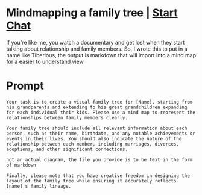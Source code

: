 

# Mindmapping a family tree | [Start Chat](https://gptcall.net/chat.html?data=%7B%22contact%22%3A%7B%22id%22%3A%222d78594f-821e-4562-880a-85775ca87f3e%22%2C%22flow%22%3Atrue%7D%7D)
If you're like me, you watch a documentary and get lost when they start talking about relationship and family members. So, I wrote this to put in a name like Tiberious, the output is markdown that will import into a mind map for a easier to understand view

# Prompt

```
Your task is to create a visual family tree for [Name], starting from his grandparents and extending to his great grandchildren expanding for each individual their kids. Please use a mind map to represent the relationships between family members clearly.

Your family tree should include all relevant information about each person, such as their name, birthdate, and any notable achievements or events in their lives. You should also indicate the nature of the relationship between each member, including marriages, divorces, adoptions, and other significant connections.

not an actual diagram, the file you provide is to be text in the form of markdown

Finally, please note that you have creative freedom in designing the layout of the family tree while ensuring it accurately reflects [name]'s family lineage.
```





